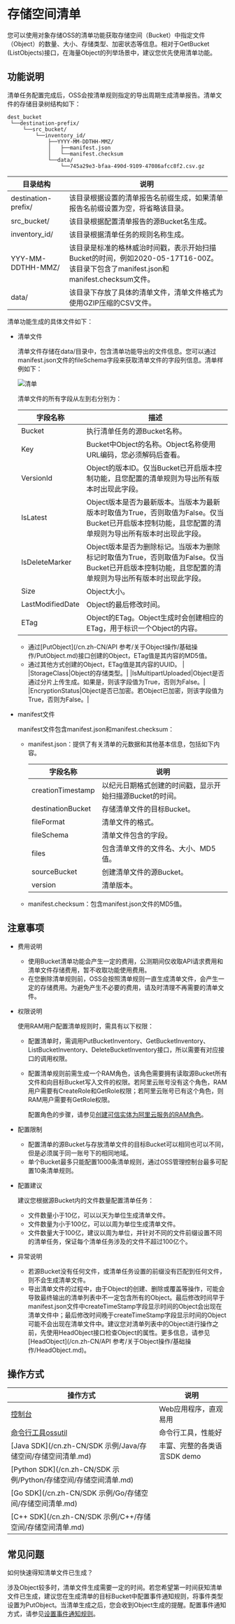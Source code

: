 # 存储空间清单

您可以使用对象存储OSS的清单功能获取存储空间（Bucket）中指定文件（Object）的数量、大小、存储类型、加密状态等信息。相对于GetBucket \(ListObjects\)接口，在海量Object的列举场景中，建议您优先使用清单功能。

## 功能说明

清单任务配置完成后，OSS会按清单规则指定的导出周期生成清单报告。清单文件的存储目录树结构如下：

```
dest_bucket
 └──destination-prefix/
     └──src_bucket/
         └──inventory_id/
             ├──YYYY-MM-DDTHH-MMZ/
             │   ├──manifest.json
             │   └──manifest.checksum
             └──data/
                 └──745a29e3-bfaa-490d-9109-47086afcc8f2.csv.gz
```

|目录结构|说明|
|----|--|
|destination-prefix/|该目录根据设置的清单报告名前缀生成，如果清单报告名前缀设置为空，将省略该目录。|
|src\_bucket/|该目录根据配置清单报告的源Bucket名生成。|
|inventory\_id/|该目录根据清单任务的规则名称生成。|
|YYY-MM-DDTHH-MMZ/|该目录是标准的格林威治时间戳，表示开始扫描Bucket的时间，例如2020-05-17T16-00Z。该目录下包含了manifest.json和manifest.checksum文件。|
|data/|该目录下存放了具体的清单文件，清单文件格式为使用GZIP压缩的CSV文件。|

清单功能生成的具体文件如下：

-   清单文件

    清单文件存储在data/目录中，包含清单功能导出的文件信息。您可以通过manifest.json文件的fileSchema字段来获取清单文件的字段列信息。清单样例如下：

    ![清单](https://static-aliyun-doc.oss-accelerate.aliyuncs.com/assets/img/zh-CN/0347559951/p104943.png)

    清单文件的所有字段从左到右分别为：

    |字段名称|描述|
    |----|--|
    |Bucket|执行清单任务的源Bucket名称。|
    |Key|Bucket中Object的名称。Object名称使用URL编码，您必须解码后查看。 |
    |VersionId|Object的版本ID。仅当Bucket已开启版本控制功能，且您配置的清单规则为导出所有版本时出现此字段。 |
    |IsLatest|Object版本是否为最新版本。当版本为最新版本时取值为True，否则取值为False。仅当Bucket已开启版本控制功能，且您配置的清单规则为导出所有版本时出现此字段。 |
    |IsDeleteMarker|Object版本是否为删除标记。当版本为删除标记时取值为True，否则取值为False。仅当Bucket已开启版本控制功能，且您配置的清单规则为导出所有版本时出现此字段。 |
    |Size|Object大小。|
    |LastModifiedDate|Object的最后修改时间。|
    |ETag|Object的ETag。Object生成时会创建相应的ETag，用于标识一个Object的内容。

    -   通过[PutObject](/cn.zh-CN/API 参考/关于Object操作/基础操作/PutObject.md)接口创建的Object，ETag值是其内容的MD5值。
    -   通过其他方式创建的Object，ETag值是其内容的UUID。 |
    |StorageClass|Object的存储类型。|
    |IsMultipartUploaded|Object是否通过分片上传生成。如果是，则该字段值为True，否则为False。|
    |EncryptionStatus|Object是否已加密。若Object已加密，则该字段值为True，否则为False。|

-   manifest文件

    manifest文件包含manifest.json和manifest.checksum：

    -   manifest.json：提供了有关清单的元数据和其他基本信息，包括如下内容。

        |字段名称|说明|
        |----|--|
        |creationTimestamp|以纪元日期格式创建的时间戳，显示开始扫描源Bucket的时间。|
        |destinationBucket|存储清单文件的目标Bucket。|
        |fileFormat|清单文件的格式。|
        |fileSchema|清单文件包含的字段。|
        |files|包含清单文件的文件名、大小、MD5值。|
        |sourceBucket|创建清单文件的源Bucket。|
        |version|清单版本。|

    -   manifest.checksum：包含manifest.json文件的MD5值。

## 注意事项

-   费用说明
    -   使用Bucket清单功能会产生一定的费用，公测期间仅收取API请求费用和清单文件存储费用，暂不收取功能使用费用。
    -   在您删除清单规则前，OSS会按照清单规则一直生成清单文件，会产生一定的存储费用。为避免产生不必要的费用，请及时清理不再需要的清单文件。
-   权限说明

    使用RAM用户配置清单规则时，需具有以下权限：

    -   配置清单时，需调用PutBucketInventory、GetBucketInventory、ListBucketInventory、DeleteBucketInventory接口，所以需要有对应接口的调用权限。
    -   配置清单规则前需生成一个RAM角色，该角色需要拥有读取源Bucket所有文件和向目标Bucket写入文件的权限。若阿里云账号没有这个角色，RAM用户需要有CreateRole和GetRole权限；若阿里云账号已有这个角色，则RAM用户需要有GetRole权限。

        配置角色的步骤，请参见[创建可信实体为阿里云服务的RAM角色](/cn.zh-CN/角色管理/创建RAM角色/创建可信实体为阿里云服务的RAM角色.md)。

-   配置限制
    -   配置清单的源Bucket与存放清单文件的目标Bucket可以相同也可以不同，但是必须属于同一账号下的相同地域。
    -   单个Bucket最多只能配置1000条清单规则，通过OSS管理控制台最多可配置10条清单规则。
-   配置建议

    建议您根据源Bucket内的文件数量配置清单任务：

    -   文件数量小于10亿，可以以天为单位生成清单文件。
    -   文件数量为小于100亿，可以以周为单位生成清单文件。
    -   文件数量大于100亿，建议以周为单位，并针对不同的文件前缀设置不同的清单任务，保证每个清单任务涉及的文件不超过100亿个。
-   异常说明
    -   若源Bucket没有任何文件，或清单任务设置的前缀没有匹配到任何文件，则不会生成清单文件。
    -   导出清单文件的过程中，由于Object的创建、删除或覆盖等操作，可能会导致最终输出的清单列表中不一定包含所有的Object。最后修改时间早于manifest.json文件中createTimeStamp字段显示时间的Object会出现在清单文件中；最后修改时间晚于createTimeStamp字段显示时间的Object可能不会出现在清单文件中。建议您对清单列表中的Object进行操作之前，先使用HeadObject接口检查Object的属性。更多信息，请参见[HeadObject](/cn.zh-CN/API 参考/关于Object操作/基础操作/HeadObject.md)。

## 操作方式

|操作方式|说明|
|----|--|
|[控制台](/cn.zh-CN/控制台用户指南/存储空间管理/基础设置/设置存储空间清单.md)|Web应用程序，直观易用|
|[命令行工具ossutil](/cn.zh-CN/常用工具/命令行工具ossutil/常用命令/inventory（清单）.md)|命令行工具，性能好|
|[Java SDK](/cn.zh-CN/SDK 示例/Java/存储空间/存储空间清单.md)|丰富、完整的各类语言SDK demo|
|[Python SDK](/cn.zh-CN/SDK 示例/Python/存储空间/存储空间清单.md)|
|[Go SDK](/cn.zh-CN/SDK 示例/Go/存储空间/存储空间清单.md)|
|[C++ SDK](/cn.zh-CN/SDK 示例/C++/存储空间/存储空间清单.md)|

## 常见问题

如何快速得知清单文件已生成？

涉及Object较多时，清单文件生成需要一定的时间。若您希望第一时间获知清单文件已生成，建议您在生成清单的目标Bucket中配置事件通知规则，将事件类型设置为PutObject。当清单生成之后，您会收到Object生成的提醒。配置事件通知方式，请参见[设置事件通知规则](/cn.zh-CN/控制台用户指南/存储空间管理/基础设置/设置事件通知规则.md)。

